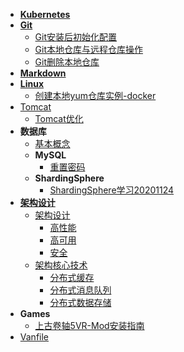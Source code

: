 * [**Kubernetes**](Kubernetes/README)
* [**Git**](Git/README)
  * [Git安装后初始化配置](Git/Git安装后初始化配置)
  * [Git本地仓库与远程仓库操作](Git/Git本地仓库与远程仓库操作)
  * [Git删除本地仓库](Git/Git删除本地仓库)
* [**Markdown**](Markdown/README)
* [**Linux**](Linux/README)
  * [创建本地yum仓库实例-docker](Liunx/创建本地yum仓库实例-docker)
* [Tomcat](Tomcat/README)
  * [Tomcat优化](Tomcat/Tomcat优化)
* **数据库**
  * [基本概念](数据库/基础概念)
  * **MySQL**
    * [重置密码](数据库/MySQL/重置密码)
  * **ShardingSphere**
    * [ShardingSphere学习20201124](数据库/ShardingSphere/ShardingSphere学习20201124)
* [**架构设计**](架构设计/README)
  * [架构设计](架构设计/架构设计/README)
    * [高性能](架构设计/架构设计/高性能)
    * [高可用](架构设计/架构设计/高可用)
    * [安全](架构设计/架构设计/安全)
  * [架构核心技术](架构设计/架构核心技术/README)
    * [分布式缓存](架构设计/架构核心技术/分布式缓存)
    * [分布式消息队列](架构设计/架构核心技术/分布式消息队列)
    * [分布式数据存储](架构设计/架构核心技术/分布式数据存储)
* **Games**
  * [上古卷轴5VR-Mod安装指南](Games/SkyrimVR/Mod安装指南)
* [Vanfile](Vanlife.md)